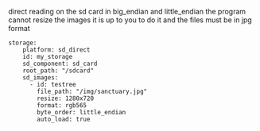 
direct reading on the sd card in big_endian and little_endian the program cannot resize the images it is up to you to do it and the files must be in jpg format

```
storage:
    platform: sd_direct
    id: my_storage
    sd_component: sd_card
    root_path: "/sdcard" 
    sd_images:
      - id: testree
        file_path: "/img/sanctuary.jpg"
        resize: 1280x720
        format: rgb565
        byte_order: little_endian 
        auto_load: true
```
